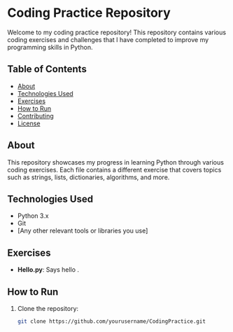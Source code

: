 # Coding Practice Repository

Welcome to my coding practice repository! This repository contains various coding exercises and challenges that I have completed to improve my programming skills in Python.

## Table of Contents
- [About](#about)
- [Technologies Used](#technologies-used)
- [Exercises](#exercises)
- [How to Run](#how-to-run)
- [Contributing](#contributing)
- [License](#license)

## About
This repository showcases my progress in learning Python through various coding exercises. Each file contains a different exercise that covers topics such as strings, lists, dictionaries, algorithms, and more.

## Technologies Used
- Python 3.x
- Git
- [Any other relevant tools or libraries you use]

## Exercises
- **Hello.py**: Says hello .



## How to Run
1. Clone the repository:
   ```bash
   git clone https://github.com/yourusername/CodingPractice.git
